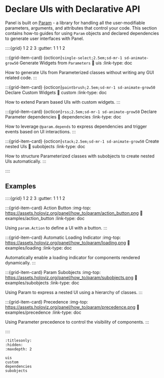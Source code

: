 # Declare UIs with Declarative API

Panel is built on [Param](https://param.holoviz.org) - a library for handling all the user-modifiable parameters, arguments, and attributes that control your code. This section contains how-to guides for using `Param` objects and declared dependencies to generate user interfaces with Panel.

::::{grid} 1 2 2 3
:gutter: 1 1 1 2

:::{grid-item-card} {octicon}`single-select;2.5em;sd-mr-1 sd-animate-grow50` Generate Widgets from `Parameters`
:link: uis
:link-type: doc

How to generate UIs from Parameterized classes without writing any GUI related code.
:::

:::{grid-item-card} {octicon}`paintbrush;2.5em;sd-mr-1 sd-animate-grow50` Declare Custom Widgets
:link: custom
:link-type: doc

How to extend Param based UIs with custom widgets.
:::

:::{grid-item-card} {octicon}`rss;2.5em;sd-mr-1 sd-animate-grow50` Declare Parameter dependencies
:link: dependencies
:link-type: doc

How to leverage `@param.depends` to express dependencies and trigger events based on UI interactions.
:::

:::{grid-item-card} {octicon}`stack;2.5em;sd-mr-1 sd-animate-grow50` Create nested UIs
:link: subobjects
:link-type: doc

How to structure Parameterized classes with subobjects to create nested UIs automatically.
:::

::::

## Examples

::::{grid} 1 2 2 3
:gutter: 1 1 1 2

:::{grid-item-card} Action Button
:img-top: https://assets.holoviz.org/panel/how_to/param/action_button.png
:link: examples/action_button
:link-type: doc

Using `param.Action` to define a UI with a button.
:::

:::{grid-item-card} Automatic Loading Indicator
:img-top: https://assets.holoviz.org/panel/how_to/param/loading.png
:link: examples/loading
:link-type: doc

Automatically enable a loading indicator for components rendered dynamically.
:::

:::{grid-item-card} Param Subobjects
:img-top: https://assets.holoviz.org/panel/how_to/param/subobjects.png
:link: examples/subobjects
:link-type: doc

Using Param to express a nested UI using a hierarchy of classes.
:::

:::{grid-item-card} Precedence
:img-top: https://assets.holoviz.org/panel/how_to/param/precedence.png
:link: examples/precedence
:link-type: doc

Using Parameter precedence to control the visibility of components.
:::

::::

```{toctree}
:titlesonly:
:hidden:
:maxdepth: 2

uis
custom
dependencies
subobjects
```
